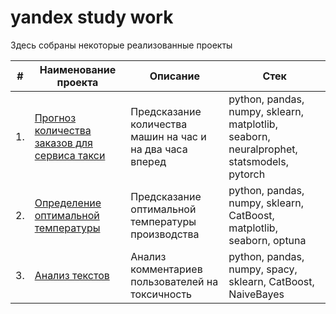 # yandex study work

Здесь собраны некоторые реализованные проекты

| #    | Наименование проекта                | Описание                                                     | Стек                                                         |
| ---- | ------------------------------------------------------------ | ------------------------------------------------------------ | ------------------------------------------------------------ |
| 1.   | [Прогноз количества заказов для сервиса такси](https://github.com/OmanSK/yp/tree/main/time_series) | Предсказание количества машин на час и на два часа вперед| python, pandas, numpy, sklearn, matplotlib, seaborn, neuralprophet, statsmodels, pytorch       |
| 2.   | [Определение оптимальной температуры](https://github.com/OmanSK/yp/tree/main/temperature_predict) | Предсказание оптимальной температуры производства | python, pandas, numpy, sklearn, CatBoost, matplotlib, seaborn, optuna |
| 3.   | [Анализ текстов](https://github.com/OmanSK/yp/tree/main/text_analysis) | Анализ комментариев пользователей на токсичность     | python, pandas, numpy, spacy, sklearn, CatBoost, NaiveBayes |
